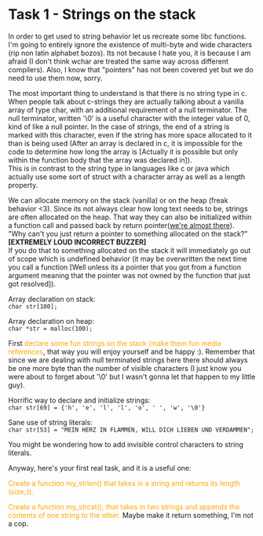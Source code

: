 # Task 1 - Strings on the stack

In order to get used to string behavior let us recreate some libc functions.
I'm going to entirely ignore the existence of multi-byte and wide characters (rip non latin alphabet bozos).
Its not because I hate you, it is because I am afraid (I don't think wchar are treated the same way across different compilers).
Also, I know that "pointers" has not been covered yet but we do need to use them now, sorry.

The most important thing to understand is that there is no string type in c.
<br>When people talk about c-strings they are actually talking about a vanilla array of type char, with an additional requirement of a null terminator. The null terminator, written '\0' is a useful character with the integer value of 0, kind of like a null pointer. In the case of strings, the end of a string is marked with this character, even if the string has more space allocated to it than is being used (After an array is declared in c, it is impossible for the code to determine how long the array is [Actually it is possible but only within the function body that the array was declared in]).
<br>This is in contrast to the string type in languages like c or java which actually use some sort of struct with a character array as well as a length property.

We can allocate memory on the stack (vanilla) or on the heap (freak behavior <3). Since its not always clear how long text needs to be, strings are often allocated on the heap. That way they can also be initialized within a function call and passed back by return pointer([we're almost there](../part04_pointers/)).
<br>"Why can't you just return a pointer to something allocated on the stack?"
<br>**[EXTREMELY LOUD INCORRECT BUZZER]**
<br>If you do that to something allocated on the stack it will immediately go out of scope which is undefined behavior (it may be overwritten the next time you call a function [Well unless its a pointer that you got from a function argument meaning that the pointer was not owned by the function that just got resolved]).

Array declaration on stack:
<br>`char str[100];`

Array declaration on heap:
<br>`char *str = malloc(100);`

First <font color="orange">declare some fun strings on the stack (make them fun media references</font>, that way you will enjoy yourself and be happy :). Remember that since we are dealing with null terminated strings here there should always be one more byte than the number of visible characters (I just know you were about to forget about '\0' but I wasn't gonna let that happen to my little guy).

Horrific way to declare and initialize strings:
<br>`char str[69] = {'h', 'e', 'l', 'l', 'o', ' ', 'w', '\0'}`

Sane use of string literals:
<br>`char str[53] = "MEIN HERZ IN FLAMMEN, WILL DICH LIEBEN UND VERDAMMEN";`

You might be wondering how to add invisible control characters to string literals.

Anyway, here's your first real task, and it is a useful one:

<font color="orange">Create a function my_strlen() that takes in a string and returns its length (size_t).</font>

<font color="orange">Create a function my_strcat(), that takes in two strings and appends the contents of one string to the other.</font> Maybe make it return something, I'm not a cop.